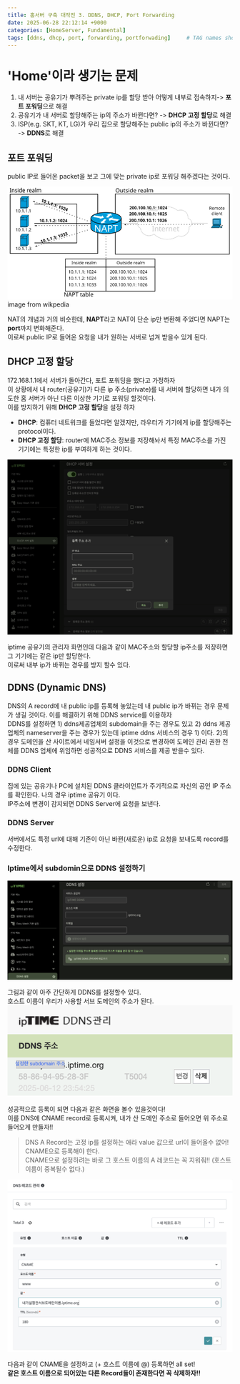 ```yaml
---
title: 홈서버 구축 대작전 3. DDNS, DHCP, Port Forwarding
date: 2025-06-28 22:12:14 +9000
categories: [HomeServer, Fundamental]
tags: [ddns, dhcp, port, forwarding, portforwading]     # TAG names should always be lowercase
---
```


'Home'이라 생기는 문제
==
1. 내 서버는 공유기가 뿌려주는 private ip를 할당 받아 어떻게 내부로 접속하지-> **포트 포워딩**으로 해결
2. 공유기가 내 서버로 할당해주는 ip의 주소가 바뀐다면? -> **DHCP 고정 할당**로 해결
3. ISP(e.g. SKT, KT, LG)가 우리 집으로 할당해주는 public ip의 주소가 바뀐다면? -> **DDNS**로 해결

포트 포워딩
--

public IP로 들어온 packet을 보고 그에 맞는 private ip로 포워딩 해주겠다는 것이다. 

![NAPT-en.svg](../assets/HomeServer/03/NAPT-en.svg)
image from wikpedia

NAT의 개념과 거의 비슷한데, **NAPT**라고 NAT이 단순 ip만 변환해 주었다면 NAPT는 **port**까지 변화해준다. <br>
이로써 public IP로 들어온 요청을 내가 원하는 서버로 넘겨 받을수 있게 된다.

DHCP 고정 할당
--

172.168.1.1에서 서버가 돌아간다, 포트 포워딩을 했다고 가정하자 <br>
이 상황에서 내 router(공유기)가 다른 ip 주소(private)를 내 서버에 할당하면 내가 의도한 홈 서버가 아닌 다른 이상한 기기로 포워딩 할것이다.<br>
이를 방지하기 위해 **DHCP 고정 할당**을 설정 하자
- **DHCP**: 컴퓨터 네트워크를 들었다면 알겠지만, 라우터가 기기에게 ip를 할당해주는 protocol이다.
- **DHCP 고정 할당**: router에 MAC주소 정보를 저장해놔서 특정 MAC주소를 가진 기기에는 특정한 ip를 부여하게 하는 것이다.

![DHCP.png](../assets/HomeServer/03/DHCP.png)

iptime 공유기의 관리자 화면인데 다음과 같이 MAC주소와 할당할 ip주소를 저장하면 그 기기에는 같은 ip만 할당한다. <br>
이로써 내부 ip가 바뀌는 경우를 방지 할수 있다. 

DDNS (Dynamic DNS)
--

DNS의 A record에 내 public ip를 등록해 놓았는데 내 public ip가 바뀌는 경우 문제가 생길 것이다. 이를 해결하기 위해 DDNS service를 이용하자 <br>
DDNS를 설정하면 1) ddns제공업체의 subdomain을 주는 경우도 있고 2) ddns 제공업체의 nameserver을 주는 경우가 있는데 iptime ddns 서비스의 경우 1) 이다.
2)의 경우 도메인을 산 사이트에서 네임서버 설정을 이것으로 변경하여 도메인 관리 권한 전체를 DDNS 업체에 위임하면 성공적으로 DDNS 서비스를 제공 받을수 있다. 

### DDNS Client

집에 있는 공유기나 PC에 설치된 DDNS 클라이언트가 주기적으로 자신의 공인 IP 주소를 확인한다. 나의 경우 iptime 공유기 이다.<br>
IP주소에 변경이 감지되면 DDNS Server에 요청을 보낸다. 

### DDNS Server

서버에서도 특정 url에 대해 기존이 아닌 바뀐(새로운) ip로 요청을 보내도록 record를 수정한다. 

### Iptime에서 subdomin으로 DDNS 설정하기

![ddns-register.png](../assets/HomeServer/03/ddns-register.png)

그림과 같이 아주 간단하게 DDNS를 설정할수 있다.<br>
호스트 이름이 우리가 사용할 서브 도메인의 주소가 된다.
![ddns.png](../assets/HomeServer/03/ddns.png)

성공적으로 등록이 되면 다음과 같은 화면을 볼수 있을것이다! <br>
이를 DNS에 CNAME record로 등록시켜, 내가 산 도메인 주소로 들어오면 위 주소로 들어오게 만들자!!

> DNS A Record는 고정 ip를 설정하는 애라 value 값으로 url이 들어올수 없어! <br>
> CNAME으로 등록해야 한다. <br>
> CNAME으로 설정하려는 바로 그 호스트 이름의 A 레코드는 꼭 지워줘!! (호스트 이름이 중복될수 없다.)

![ddns-cname.png](../assets/HomeServer/03/ddns-cname.png)

다음과 같이 CNAME을 설정하고 (+ 호스트 이름에 @) 등록하면 all set! <br>
**같은 호스트 이름으로 되어있는 다른 Record들이 존재한다면 꼭 삭제하자!!**
